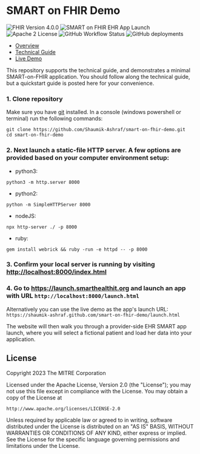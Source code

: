 # SMART on FHIR Demo
![FHIR Version 4.0.0](https://img.shields.io/badge/FHIR-R4-orange)
![SMART on FHIR EHR App Launch](https://img.shields.io/badge/SMART--on--FHIR-EHR%20App%20Launch-blueviolet)
![Apache 2 License](https://img.shields.io/badge/license-Apache%202-blue)
![GitHub Workflow Status](https://img.shields.io/github/actions/workflow/status/shaumik-ashraf/smart-on-fhir-demo/deploy.yml)
![GitHub deployments](https://img.shields.io/github/deployments/shaumik-ashraf/smart-on-fhir-demo/github-pages?label=pages)

 - [Overview](https://mitre.github.io/fhir-for-research/modules/smart-on-fhir-intro)
 - [Technical Guide](https://mitre.github.io/fhir-for-research/modules/smart-on-fhir-tech)
 - [Live Demo](https://shaumik-ashraf.github.com/smart-on-fhir-demo/index.html)

This repository supports the technical guide, and demonstrates a minimal SMART-on-FHIR application. You should follow along the technical guide, but a quickstart guide is posted here for your convenience.

### 1. Clone repository

Make sure you have [git](https://git-scm.com/downloads) installed. In a console (windows powershell or terminal) run the following commands:

```
git clone https://github.com/Shaumik-Ashraf/smart-on-fhir-demo.git
cd smart-on-fhir-demo
```

### 2. Next launch a static-file HTTP server. A few options are provided based on your computer environment setup:

 - python3: 
```
python3 -m http.server 8000
```

 - python2:
```
python -m SimpleHTTPServer 8000
```

 - nodeJS: 
```
npx http-server ./ -p 8000
```

 - ruby: 
```
gem install webrick && ruby -run -e httpd -- -p 8000
```

### 3. Confirm your local server is running by visiting <http://localhost:8000/index.html>

### 4. Go to <https://launch.smarthealthit.org> and launch an app with URL `http://localhost:8000/launch.html`

Alternatively you can use the live demo as the app's launch URL: `https://shaumik-ashraf.github.com/smart-on-fhir-demo/launch.html`

The website will then walk you through a provider-side EHR SMART app launch, where you will select a fictional patient and load her data into your application. 

## License

Copyright 2023 The MITRE Corporation

Licensed under the Apache License, Version 2.0 (the "License");
you may not use this file except in compliance with the License.
You may obtain a copy of the License at

    http://www.apache.org/licenses/LICENSE-2.0

Unless required by applicable law or agreed to in writing, software
distributed under the License is distributed on an "AS IS" BASIS,
WITHOUT WARRANTIES OR CONDITIONS OF ANY KIND, either express or implied.
See the License for the specific language governing permissions and
limitations under the License.
